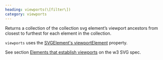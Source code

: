 ```yaml
--- 
heading: viewports(\[filter\])
category: viewports
---
```


Returns a collection of the collection svg element’s viewport ancestors from closest to furthest for each element in the collection.

`viewports` uses the [SVGElement's viewportElement](https://developer.mozilla.org/en-US/docs/Web/API/SVGElement) property.

See section [Elements that establish viewports](http://www.w3.org/TR/SVG/coords.html#ElementsThatEstablishViewports) on the w3 SVG spec.